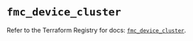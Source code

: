 # `fmc_device_cluster`

Refer to the Terraform Registry for docs: [`fmc_device_cluster`](https://registry.terraform.io/providers/ciscodevnet/fmc/1.5.2/docs/resources/device_cluster).
